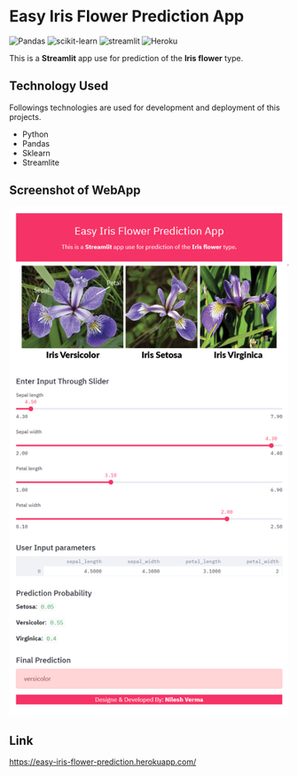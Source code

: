 # Easy Iris Flower Prediction App
![Pandas](https://img.shields.io/badge/Pandas-v1.0.4-blue) ![scikit-learn](https://img.shields.io/badge/scikit--learn-0.23.1-green) ![streamlit](https://img.shields.io/badge/streamlit-0.62.0-orange) ![Heroku](https://img.shields.io/badge/Heroku-Cloud%20Application%20Platform-blue)

This is a **Streamlit** app use for prediction of the **Iris flower** type.

## Technology Used
Followings technologies are used for development and deployment of this projects.
- Python
-  Pandas
-  Sklearn
-  Streamlite

## Screenshot of WebApp
![Iris WebApp Screenshot](https://raw.githubusercontent.com/TechyNilesh/Easy-Iris-Flower-Prediction-App/master/screencapture.png "Logo Title Text 1")
## Link
https://easy-iris-flower-prediction.herokuapp.com/
